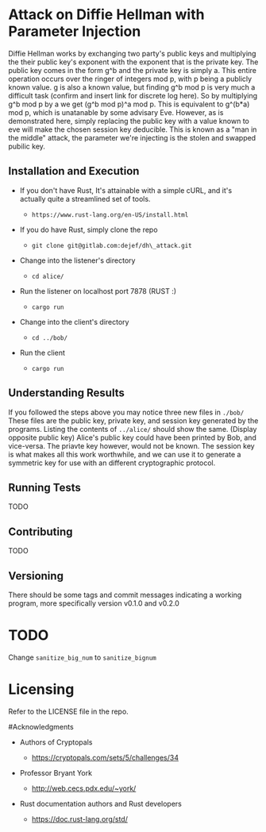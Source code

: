 # Attack on Diffie Hellman with Parameter Injection
Diffie Hellman works by exchanging two party's public keys and multiplying
the their public key's exponent with the exponent that is the private key.
The public key comes in the form g^b and the private key is simply a. This
entire operation occurs over the ringer of integers mod p, with p being a 
publicly known value. g is also a known value, but finding g^b mod p is 
very much a difficult task (confirm and insert link for discrete log here).
So by multiplying g^b mod p by a we get (g^b mod p)^a mod p. This is 
equivalent to g^(b\*a) mod p, which is unatanable by some advisary Eve. 
However, as is demonstrated here, simply replacing the public key with a
value known to eve will make the chosen session key deducible. This is
known as a "man in the middle" attack, the parameter we're injecting is
the stolen and swapped pubilic key.


## Installation and Execution
 *  If you don't have Rust, It's attainable with a simple cURL, and it's 
    actually quite a streamlined set of tools. 
    + `https://www.rust-lang.org/en-US/install.html`

 * If you do have Rust, simply clone the repo
    + `git clone git@gitlab.com:dejef/dh\_attack.git`

 * Change into the listener's directory
    + `cd alice/`

 * Run the listener on localhost port 7878 (RUST :)
    + `cargo run`

 + Change into the client's directory
    + `cd ../bob/`

 + Run the client
    + `cargo run`

## Understanding Results
If you followed the steps above you may notice three new files in `./bob/` 
These files are the public key, private key, and session key generated by 
the programs. Listing the contents of `../alice/` should show the same. 
(Display opposite public key) Alice's public key could have been printed
by Bob, and vice-versa. The priavte key however, would not be known. The
session key is what makes all this work worthwhile, and we can use it to 
generate a symmetric key for use with an different cryptographic protocol.

## Running Tests
TODO 

## Contributing
TODO

## Versioning 
There should be some tags and commit messages indicating a working program,
more specifically version v0.1.0 and v0.2.0 

# TODO
Change `sanitize_big_num` to `sanitize_bignum`

# Licensing
Refer to the LICENSE file in the repo.

#Acknowledgments
 * Authors of Cryptopals
    + https://cryptopals.com/sets/5/challenges/34

 * Professor Bryant York 
    + http://web.cecs.pdx.edu/~york/

 * Rust documentation authors and Rust developers
    + https://doc.rust-lang.org/std/
